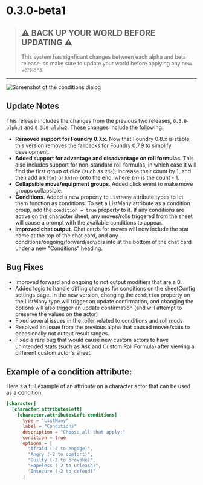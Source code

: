 # 0.3.0-beta1

> ## ⚠️ BACK UP YOUR WORLD BEFORE UPDATING ⚠️
>
> This system has signficant changes between each alpha and beta release, so make sure to update your world before applying any new versions.

--------------------------------------------------------------------------------

![Screenshot of the conditions dialog](https://fvtt-matt.s3.amazonaws.com/assets/screenshots/pbta-conditions.jpg)

## Update Notes

This release includes the changes from the previous two releases, `0.3.0-alpha1` and `0.3.0-alpha2`. Those changes include the following:

- **Removed support for Foundry 0.7.x**. Now that Foundry 0.8.x is stable, this version removes the fallbacks for Foundry 0.7.9 to simplify development.
- **Added support for advantage and disadvantage on roll formulas**. This also includes support for non-standard roll formulas, in which case it will find the first group of dice (such as `2d8`), increase their count by 1, and then add a `kl{n}` or `kh{n}` onto the end, where `{n}` is the count - 1.
- **Collapsible move/equipment groups**. Added click event to make move groups collapsible.
- **Conditions**. Added a new property to `ListMany` attribute types to let them function as conditions. To set a ListMany attribute as a condition group, add the `condition = true` property to it. If any conditions are active on the character sheet, any moves/rolls triggered from the sheet will cause a prompt with the available conditions to appear.
- **Improved chat output**. Chat cards for moves will now include the stat name at the top of the chat card, and any conditions/ongoing/forward/adv/dis info at the bottom of the chat card under a new "Conditions" heading.

## Bug Fixes

- Improved forward and ongoing to not output modifiers that are a 0.
- Added logic to handle diffing changes for conditions on the sheetConfig settings page. In the new version, changing the `condition` property on the ListMany type will trigger an update confirmation, and changing the options will also trigger an update confirmation (and will attempt to preserve the values on the actor)
- Fixed several issues in the roller related to conditions and roll mods
- Resolved an issue from the previous alpha that caused moves/stats to
  occasionally not output result ranges.
- Fixed a rare bug that would cause new custom actors to have unintended stats
  (such as Ask and Custom Roll Formula) after viewing a different custom actor's
  sheet.

## Example of a condition attribute:

Here's a full example of an attribute on a character actor that can be used as a condition:

```toml
[character]
  [character.attributesLeft]
    [character.attributesLeft.conditions]
      type = "ListMany"
      label = "Conditions"
      description = "Choose all that apply:"
      condition = true
      options = [
        "Afraid (-2 to engage)",
        "Angry (-2 to comfort)",
        "Guilty (-2 to provoke)",
        "Hopeless (-2 to unleash)",
        "Insecure (-2 to defend)"
      ]
```
